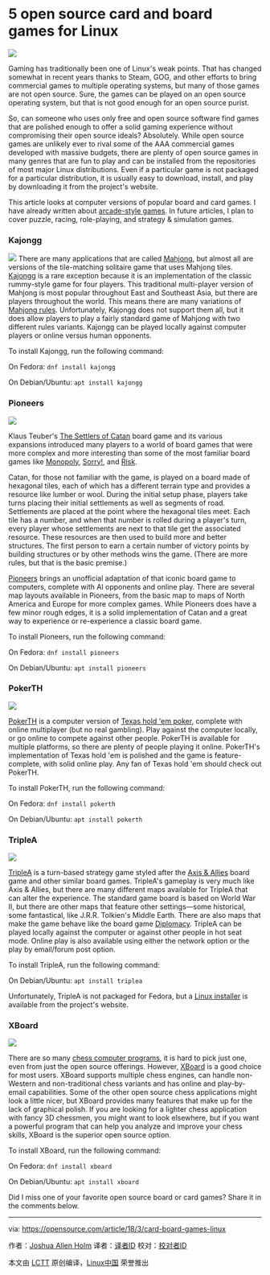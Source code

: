 5 open source card and board games for Linux
======
![](https://opensource.com/sites/default/files/styles/image-full-size/public/lead-images/dice_tabletop_board_gaming_game.jpg?itok=y93eW7HN)

Gaming has traditionally been one of Linux's weak points. That has changed somewhat in recent years thanks to Steam, GOG, and other efforts to bring commercial games to multiple operating systems, but many of those games are not open source. Sure, the games can be played on an open source operating system, but that is not good enough for an open source purist.

So, can someone who uses only free and open source software find games that are polished enough to offer a solid gaming experience without compromising their open source ideals? Absolutely. While open source games are unlikely ever to rival some of the AAA commercial games developed with massive budgets, there are plenty of open source games in many genres that are fun to play and can be installed from the repositories of most major Linux distributions. Even if a particular game is not packaged for a particular distribution, it is usually easy to download, install, and play by downloading it from the project's website.

This article looks at computer versions of popular board and card games. I have already written about [arcade-style games][1]. In future articles, I plan to cover puzzle, racing, role-playing, and strategy & simulation games.

### Kajongg

![](https://opensource.com/sites/default/files/styles/panopoly_image_original/public/images/life-uploads/kajongg.png?itok=iAyT2m5T)
There are many applications that are called [Mahjong][2], but almost all are versions of the tile-matching solitaire game that uses Mahjong tiles. [Kajongg][3] is a rare exception because it is an implementation of the classic rummy-style game for four players. This traditional multi-player version of Mahjong is most popular throughout East and Southeast Asia, but there are players throughout the world. This means there are many variations of [Mahjong rules][4]. Unfortunately, Kajongg does not support them all, but it does allow players to play a fairly standard game of Mahjong with two different rules variants. Kajongg can be played locally against computer players or online versus human opponents.

To install Kajongg, run the following command:

On Fedora: `dnf install kajongg`

On Debian/Ubuntu: `apt install kajongg`

### Pioneers

![](https://opensource.com/sites/default/files/styles/panopoly_image_original/public/images/life-uploads/pioneers.png?itok=Np5vRroe)

Klaus Teuber's [The Settlers of Catan][5] board game and its various expansions introduced many players to a world of board games that were more complex and more interesting than some of the most familiar board games like [Monopoly][6], [Sorry!][7], and [Risk][8].

Catan, for those not familiar with the game, is played on a board made of hexagonal tiles, each of which has a different terrain type and provides a resource like lumber or wool. During the initial setup phase, players take turns placing their initial settlements as well as segments of road. Settlements are placed at the point where the hexagonal tiles meet. Each tile has a number, and when that number is rolled during a player's turn, every player whose settlements are next to that tile get the associated resource. These resources are then used to build more and better structures. The first person to earn a certain number of victory points by building structures or by other methods wins the game. (There are more rules, but that is the basic premise.)

[Pioneers][9] brings an unofficial adaptation of that iconic board game to computers, complete with AI opponents and online play. There are several map layouts available in Pioneers, from the basic map to maps of North America and Europe for more complex games. While Pioneers does have a few minor rough edges, it is a solid implementation of Catan and a great way to experience or re-experience a classic board game.

To install Pioneers, run the following command:

On Fedora: `dnf install pioneers`

On Debian/Ubuntu: `apt install pioneers`

### PokerTH

![](https://opensource.com/sites/default/files/styles/panopoly_image_original/public/images/life-uploads/pokerth.png?itok=r5axdedL)

[PokerTH][10] is a computer version of [Texas hold 'em poker][11], complete with online multiplayer (but no real gambling). Play against the computer locally, or go online to compete against other people. PokerTH is available for multiple platforms, so there are plenty of people playing it online. PokerTH's implementation of Texas hold 'em is polished and the game is feature-complete, with solid online play. Any fan of Texas hold 'em should check out PokerTH.

To install PokerTH, run the following command:

On Fedora: `dnf install pokerth`

On Debian/Ubuntu: `apt install pokerth`

### TripleA

![](https://opensource.com/sites/default/files/styles/panopoly_image_original/public/images/life-uploads/triplea.png?itok=z0pVwnY9)

[TripleA][12] is a turn-based strategy game styled after the [Axis & Allies][13] board game and other similar board games. TripleA's gameplay is very much like Axis & Allies, but there are many different maps available for TripleA that can alter the experience. The standard game board is based on World War II, but there are other maps that feature other settings—some historical, some fantastical, like J.R.R. Tolkien's Middle Earth. There are also maps that make the game behave like the board game [Diplomacy][14]. TripleA can be played locally against the computer or against other people in hot seat mode. Online play is also available using either the network option or the play by email/forum post option.

To install TripleA, run the following command:

On Debian/Ubuntu: `apt install triplea`

Unfortunately, TripleA is not packaged for Fedora, but a [Linux installer][15] is available from the project's website.

### XBoard

![](https://opensource.com/sites/default/files/styles/panopoly_image_original/public/images/life-uploads/xboard.png?itok=oXk6eXim)

There are so many [chess computer programs][16], it is hard to pick just one, even from just the open source offerings. However, [XBoard][17] is a good choice for most users. XBoard supports multiple chess engines, can handle non-Western and non-traditional chess variants and has online and play-by-email capabilities. Some of the other open source chess applications might look a little nicer, but XBoard provides many features that make up for the lack of graphical polish. If you are looking for a lighter chess application with fancy 3D chessmen, you might want to look elsewhere, but if you want a powerful program that can help you analyze and improve your chess skills, XBoard is the superior open source option.

To install XBoard, run the following command:

On Fedora: `dnf install xboard`

On Debian/Ubuntu: `apt install xboard`

Did I miss one of your favorite open source board or card games? Share it in the comments below.

--------------------------------------------------------------------------------

via: https://opensource.com/article/18/3/card-board-games-linux

作者：[Joshua Allen Holm][a]
译者：[译者ID](https://github.com/译者ID)
校对：[校对者ID](https://github.com/校对者ID)

本文由 [LCTT](https://github.com/LCTT/TranslateProject) 原创编译，[Linux中国](https://linux.cn/) 荣誉推出

[a]:https://opensource.com/users/holmja
[1]:https://opensource.com/article/18/1/arcade-games-linux
[2]:https://boardgamegeek.com/boardgame/2093/mahjong
[3]:https://www.kde.org/applications/games/kajongg/
[4]:https://en.wikipedia.org/wiki/Mahjong#Variations
[5]:https://boardgamegeek.com/boardgame/13/catan
[6]:https://boardgamegeek.com/boardgame/1406/monopoly
[7]:https://boardgamegeek.com/boardgame/2407/sorry
[8]:https://boardgamegeek.com/boardgame/181/risk
[9]:http://pio.sourceforge.net/
[10]:https://pokerth.net
[11]:https://en.wikipedia.org/wiki/Texas_hold_%27em
[12]:http://www.triplea-game.org
[13]:https://boardgamegeek.com/boardgame/98/axis-allies
[14]:https://boardgamegeek.com/boardgame/483/diplomacy
[15]:http://triplea-game.org/download/
[16]:https://boardgamegeek.com/boardgame/171/chess
[17]:https://www.gnu.org/software/xboard

